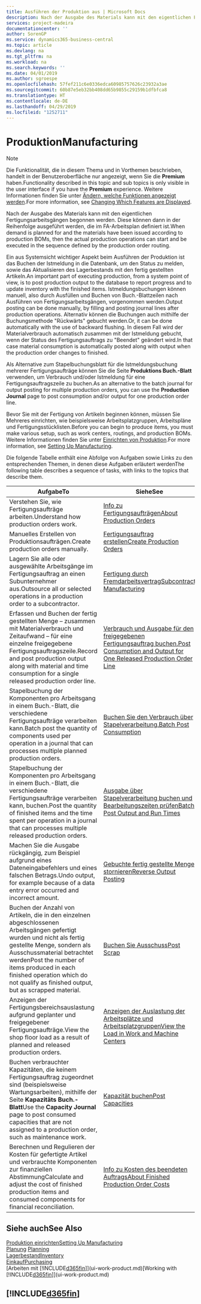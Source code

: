 ```yaml
---
title: Ausführen der Produktion aus | Microsoft Docs
description: Nach der Ausgabe des Materials kann mit den eigentlichen Fertigungsarbeitsgängen begonnen werden. Diese können dann in der Reihenfolge ausgeführt werden, die im FA-Arbeitsplan definiert ist.
services: project-madeira
documentationcenter: ''
author: SorenGP
ms.service: dynamics365-business-central
ms.topic: article
ms.devlang: na
ms.tgt_pltfrm: na
ms.workload: na
ms.search.keywords: ''
ms.date: 04/01/2019
ms.author: sgroespe
ms.openlocfilehash: 57fef211c6e0336edca60985757626c23932a3ae
ms.sourcegitcommit: 60b87e5eb32bb408dd65b9855c29159b1dfbfca8
ms.translationtype: HT
ms.contentlocale: de-DE
ms.lasthandoff: 04/29/2019
ms.locfileid: "1252711"
---
```

# <a name="manufacturing"></a><span data-ttu-id="6851c-103">Produktion</span><span class="sxs-lookup"><span data-stu-id="6851c-103">Manufacturing</span></span>
> [!NOTE]
> <span data-ttu-id="6851c-104">Die Funktionalität, die in diesem Thema und in Vorthemen beschrieben, handelt in der Benutzeroberfläche nur angezeigt, wenn Sie die **Premium** haben.</span><span class="sxs-lookup"><span data-stu-id="6851c-104">Functionality described in this topic and sub topics is only visible in the user interface if you have the **Premium** experience.</span></span> <span data-ttu-id="6851c-105">Weitere Informationen finden Sie unter [Ändern, welche Funktionen angezeigt werden](ui-experiences.md).</span><span class="sxs-lookup"><span data-stu-id="6851c-105">For more information, see [Changing Which Features are Displayed](ui-experiences.md).</span></span>

<span data-ttu-id="6851c-106">Nach der Ausgabe des Materials kann mit den eigentlichen Fertigungsarbeitsgängen begonnen werden. Diese können dann in der Reihenfolge ausgeführt werden, die im FA-Arbeitsplan definiert ist.</span><span class="sxs-lookup"><span data-stu-id="6851c-106">When demand is planned for and the materials have been issued according to production BOMs, then the actual production operations can start and be executed in the sequence defined by the production order routing.</span></span>  

<span data-ttu-id="6851c-107">Ein aus Systemsicht wichtiger Aspekt beim Ausführen der Produktion ist das Buchen der Istmeldung in die Datenbank, um den Status zu melden, sowie das Aktualisieren des Lagerbestands mit den fertig gestellten Artikeln.</span><span class="sxs-lookup"><span data-stu-id="6851c-107">An important part of executing production, from a system point of view, is to post production output to the database to report progress and to update inventory with the finished items.</span></span> <span data-ttu-id="6851c-108">Istmeldungsbuchungen können manuell, also durch Ausfüllen und Buchen von Buch.-Blattzeilen nach Ausführen von Fertigungsarbeitsgängen, vorgenommen werden.</span><span class="sxs-lookup"><span data-stu-id="6851c-108">Output posting can be done manually, by filling and posting journal lines after production operations.</span></span> <span data-ttu-id="6851c-109">Alternativ können die Buchungen auch mithilfe der Buchungsmethode "Rückwärts" gebucht werden.</span><span class="sxs-lookup"><span data-stu-id="6851c-109">Or, it can be done automatically with the use of backward flushing.</span></span> <span data-ttu-id="6851c-110">In diesem Fall wird der Materialverbrauch automatisch zusammen mit der Istmeldung gebucht, wenn der Status des Fertigungsauftrags zu "Beendet" geändert wird.</span><span class="sxs-lookup"><span data-stu-id="6851c-110">In that case material consumption is automatically posted along with output when the production order changes to finished.</span></span>  

<span data-ttu-id="6851c-111">Als Alternative zum Stapelbuchungsblatt für die Istmeldungsbuchung mehrerer Fertigungsaufträge können Sie die Seite **Produktions Buch.-Blatt** verwenden, um Verbrauch und/oder Istmeldung für eine Fertigungsauftragszeile zu buchen.</span><span class="sxs-lookup"><span data-stu-id="6851c-111">As an alternative to the batch journal for output posting for multiple production orders, you can use the **Production Journal** page to post consumption and/or output for one production order line.</span></span>

<span data-ttu-id="6851c-112">Bevor Sie mit der Fertigung von Artikeln beginnen können, müssen Sie Mehreres einrichten, wie beispielsweise Arbeitsplatzgruppen, Arbeitspläne und Fertigungsstücklisten.</span><span class="sxs-lookup"><span data-stu-id="6851c-112">Before you can begin to produce items, you must make various setup, such as work centers, routings, and production BOMs.</span></span> <span data-ttu-id="6851c-113">Weitere Informationen finden Sie unter [Einrichten von Produktion](production-configure-production-processes.md).</span><span class="sxs-lookup"><span data-stu-id="6851c-113">For more information, see [Setting Up Manufacturing](production-configure-production-processes.md).</span></span>

<span data-ttu-id="6851c-114">Die folgende Tabelle enthält eine Abfolge von Aufgaben sowie Links zu den entsprechenden Themen, in denen diese Aufgaben erläutert werden</span><span class="sxs-lookup"><span data-stu-id="6851c-114">The following table describes a sequence of tasks, with links to the topics that describe them.</span></span>   

|<span data-ttu-id="6851c-115">**Aufgabe**</span><span class="sxs-lookup"><span data-stu-id="6851c-115">**To**</span></span>|<span data-ttu-id="6851c-116">**Siehe**</span><span class="sxs-lookup"><span data-stu-id="6851c-116">**See**</span></span>|  
|------------|-------------|  
|<span data-ttu-id="6851c-117">Verstehen Sie, wie Fertigungsaufträge arbeiten.</span><span class="sxs-lookup"><span data-stu-id="6851c-117">Understand how production orders work.</span></span>|[<span data-ttu-id="6851c-118">Info zu Fertigungsaufträgen</span><span class="sxs-lookup"><span data-stu-id="6851c-118">About Production Orders</span></span>](production-about-production-orders.md)|
|<span data-ttu-id="6851c-119">Manuelles Erstellen von Produktionsaufträgen.</span><span class="sxs-lookup"><span data-stu-id="6851c-119">Create production orders manually.</span></span>|[<span data-ttu-id="6851c-120">Fertigungsauftrag erstellen</span><span class="sxs-lookup"><span data-stu-id="6851c-120">Create Production Orders</span></span>](production-how-to-create-production-orders.md)|
|<span data-ttu-id="6851c-121">Lagern Sie alle oder ausgewählte Arbeitsgänge im Fertigungsauftrag an einen Subunternehmer aus.</span><span class="sxs-lookup"><span data-stu-id="6851c-121">Outsource all or selected operations in a production order to a subcontractor.</span></span>|[<span data-ttu-id="6851c-122">Fertigung durch Fremdarbeitsvertrag</span><span class="sxs-lookup"><span data-stu-id="6851c-122">Subcontract Manufacturing</span></span>](production-how-to-subcontract-manufacturing.md)|
|<span data-ttu-id="6851c-123">Erfassen und Buchen der fertig gestellten Menge – zusammen mit Materialverbrauch und Zeitaufwand – für eine einzelne freigegebene Fertigungsauftragszeile.</span><span class="sxs-lookup"><span data-stu-id="6851c-123">Record and post production output along with material and time consumption for a single released production order line.</span></span>|[<span data-ttu-id="6851c-124">Verbrauch und Ausgabe für den freigegebenen Fertigungsauftrag buchen.</span><span class="sxs-lookup"><span data-stu-id="6851c-124">Post Consumption and Output for One Released Production Order Line</span></span>](production-how-to-register-consumption-and-output.md)|  
|<span data-ttu-id="6851c-125">Stapelbuchung der Komponenten pro Arbeitsgang in einem Buch.-Blatt, die verschiedene Fertigungsaufträge verarbeiten kann.</span><span class="sxs-lookup"><span data-stu-id="6851c-125">Batch post the quantity of components used per operation in a journal that can processes multiple planned production orders.</span></span>|[<span data-ttu-id="6851c-126">Buchen Sie den Verbrauch über Stapelverarbeitung.</span><span class="sxs-lookup"><span data-stu-id="6851c-126">Batch Post Consumption</span></span>](production-how-to-post-consumption.md)|
|<span data-ttu-id="6851c-127">Stapelbuchung der Komponenten pro Arbeitsgang in einem Buch.-Blatt, die verschiedene Fertigungsaufträge verarbeiten kann, buchen.</span><span class="sxs-lookup"><span data-stu-id="6851c-127">Post the quantity of finished items and the time spent per operation in a journal that can processes multiple released production orders.</span></span>|[<span data-ttu-id="6851c-128">Ausgabe über Stapelverarbeitung buchen und Bearbeitungszeiten prüfen</span><span class="sxs-lookup"><span data-stu-id="6851c-128">Batch Post Output and Run Times</span></span>](production-how-to-post-output-quantity.md)|
|<span data-ttu-id="6851c-129">Machen Sie die Ausgabe rückgängig, zum Beispiel aufgrund eines Dateneingabefehlers und eines falschen Betrags.</span><span class="sxs-lookup"><span data-stu-id="6851c-129">Undo output, for example because of a data entry error occurred and incorrect amount.</span></span>  |[<span data-ttu-id="6851c-130">Gebuchte fertig gestellte Menge stornieren</span><span class="sxs-lookup"><span data-stu-id="6851c-130">Reverse Output Posting</span></span>](production-how-to-reverse-output-posting.md)|  
|<span data-ttu-id="6851c-131">Buchen der Anzahl von Artikeln, die in den einzelnen abgeschlossenen Arbeitsgängen gefertigt wurden und nicht als fertig gestellte Menge, sondern als Ausschussmaterial betrachtet werden</span><span class="sxs-lookup"><span data-stu-id="6851c-131">Post the number of items produced in each finished operation which do not qualify as finished output, but as scrapped material.</span></span>|[<span data-ttu-id="6851c-132">Buchen Sie Ausschuss</span><span class="sxs-lookup"><span data-stu-id="6851c-132">Post Scrap</span></span>](production-how-to-post-scrap.md)|
|<span data-ttu-id="6851c-133">Anzeigen der Fertigungsbereichsauslastung aufgrund geplanter und freigegebener Fertigungsaufträge.</span><span class="sxs-lookup"><span data-stu-id="6851c-133">View the shop floor load as a result of planned and released production orders.</span></span>|[<span data-ttu-id="6851c-134">Anzeigen der Auslastung der Arbeitsplätze und Arbeitsplatzgruppen</span><span class="sxs-lookup"><span data-stu-id="6851c-134">View the Load in Work and Machine Centers</span></span>](production-how-to-view-the-load-on-work-centers.md)|      
|<span data-ttu-id="6851c-135">Buchen verbrauchter Kapazitäten, die keinem Fertigungsauftrag zugeordnet sind (beispielsweise Wartungsarbeiten), mithilfe der Seite **Kapazitäts Buch.-Blatt**</span><span class="sxs-lookup"><span data-stu-id="6851c-135">Use the **Capacity Journal** page to post consumed capacities that are not assigned to a production order, such as maintenance work.</span></span>|[<span data-ttu-id="6851c-136">Kapazität buchen</span><span class="sxs-lookup"><span data-stu-id="6851c-136">Post Capacities</span></span>](production-how-to-post-capacities.md)|  
|<span data-ttu-id="6851c-137">Berechnen und Regulieren der Kosten für gefertigte Artikel und verbrauchte Komponenten zur finanziellen Abstimmung</span><span class="sxs-lookup"><span data-stu-id="6851c-137">Calculate and adjust the cost of finished production items and consumed components for financial reconciliation.</span></span>|[<span data-ttu-id="6851c-138">Info zu Kosten des beendeten Auftrags</span><span class="sxs-lookup"><span data-stu-id="6851c-138">About Finished Production Order Costs</span></span>](finance-about-finished-production-order-costs.md)|  

## <a name="see-also"></a><span data-ttu-id="6851c-139">Siehe auch</span><span class="sxs-lookup"><span data-stu-id="6851c-139">See Also</span></span>  
[<span data-ttu-id="6851c-140">Produktion einrichten</span><span class="sxs-lookup"><span data-stu-id="6851c-140">Setting Up Manufacturing</span></span>](production-configure-production-processes.md)  
<span data-ttu-id="6851c-141">[Planung](production-planning.md)    </span><span class="sxs-lookup"><span data-stu-id="6851c-141">[Planning](production-planning.md)    </span></span>  
[<span data-ttu-id="6851c-142">Lagerbestand</span><span class="sxs-lookup"><span data-stu-id="6851c-142">Inventory</span></span>](inventory-manage-inventory.md)  
[<span data-ttu-id="6851c-143">Einkauf</span><span class="sxs-lookup"><span data-stu-id="6851c-143">Purchasing</span></span>](purchasing-manage-purchasing.md)  
<span data-ttu-id="6851c-144">[Arbeiten mit [!INCLUDE[d365fin](includes/d365fin_md.md)]](ui-work-product.md)</span><span class="sxs-lookup"><span data-stu-id="6851c-144">[Working with [!INCLUDE[d365fin](includes/d365fin_md.md)]](ui-work-product.md)</span></span>

## [!INCLUDE[d365fin](includes/free_trial_md.md)]  
